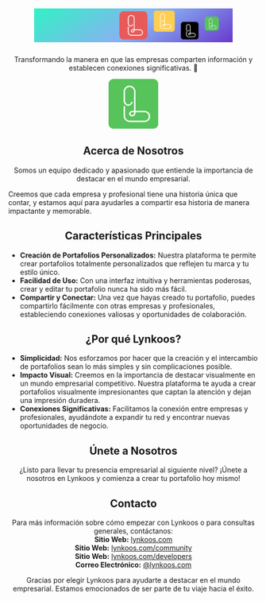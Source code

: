 <!-- Encabezado con el nombre de la organización -->
<h1 align="center">
  <img src="https://github.com/lynkoos/.github/blob/main/img/banner-red.png?raw=true" alt="Lynkoos" width="400">
</h1>

<!-- Descripción breve y atractiva de la organización -->
<p align="center">
  Transformando la manera en que las empresas comparten información y establecen conexiones significativas. 💼
</p>

<!-- Separador -->
<p align="center">
  <img src="https://github.com/lynkoos/.github/blob/main/img/Logo-green.png?raw=true" alt="Separador" width="100">
</p>

<!-- Sección Acerca de Nosotros -->
<h2 align="center">Acerca de Nosotros</h2>

<p align="center">
  Somos un equipo dedicado y apasionado que entiende la importancia de destacar en el mundo empresarial.
  
  Creemos que cada empresa y profesional tiene una historia única que contar, y estamos aquí para ayudarles a compartir esa historia de manera impactante y memorable.
</p>

<!-- Sección Características Principales -->
<h2 align="center">Características Principales</h2>

<ul>
  <li><strong>Creación de Portafolios Personalizados:</strong> Nuestra plataforma te permite crear portafolios totalmente personalizados que reflejen tu marca y tu estilo único.</li>
  <li><strong>Facilidad de Uso:</strong> Con una interfaz intuitiva y herramientas poderosas, crear y editar tu portafolio nunca ha sido más fácil.</li>
  <li><strong>Compartir y Conectar:</strong> Una vez que hayas creado tu portafolio, puedes compartirlo fácilmente con otras empresas y profesionales, estableciendo conexiones valiosas y oportunidades de colaboración.</li>
</ul>

<!-- Sección ¿Por qué Lynkoos? -->
<h2 align="center">¿Por qué Lynkoos?</h2>

<ul>
  <li>
    <strong>Simplicidad:</strong> 
    Nos esforzamos por hacer que la creación y el intercambio de portafolios sean lo más simples y sin complicaciones posible.
  </li>
  <li>
    <strong>Impacto Visual:</strong> 
    Creemos en la importancia de destacar visualmente en un mundo empresarial competitivo. Nuestra plataforma te ayuda a crear portafolios visualmente impresionantes que captan la atención y dejan una impresión duradera.
  </li>
  <li>
    <strong>Conexiones Significativas:</strong>
    Facilitamos la conexión entre empresas y profesionales, ayudándote a expandir tu red y encontrar nuevas oportunidades de negocio.
  </li>
</ul>

<!-- Sección Únete a Nosotros -->
<h2 align="center">Únete a Nosotros</h2>

<p align="center">
  ¿Listo para llevar tu presencia empresarial al siguiente nivel? ¡Únete a nosotros en Lynkoos y comienza a crear tu portafolio hoy mismo!
</p>

<!-- Sección Contacto -->
<h2 align="center">Contacto</h2>

<p align="center">
  Para más información sobre cómo empezar con Lynkoos o para consultas generales, contáctanos:<br>
  <strong>Sitio Web:</strong> 
  <a href="https://lynkoos.com">lynkoos.com</a><br>
  <strong>Sitio Web:</strong> 
  <a href="https://lynkoos.com/community">lynkoos.com/community</a><br>
  <strong>Sitio Web:</strong>
  <a href="https://lynkoos.com/developers">lynkoos.com/developers</a><br>
  <strong>Correo Electrónico:</strong> <a href="mailto:owellandry@lynkoos.com">@lynkoos.com</a>
</p>

<!-- Agradecimiento -->
<p align="center">
  Gracias por elegir Lynkoos para ayudarte a destacar en el mundo empresarial. Estamos emocionados de ser parte de tu viaje hacia el éxito.
</p>
